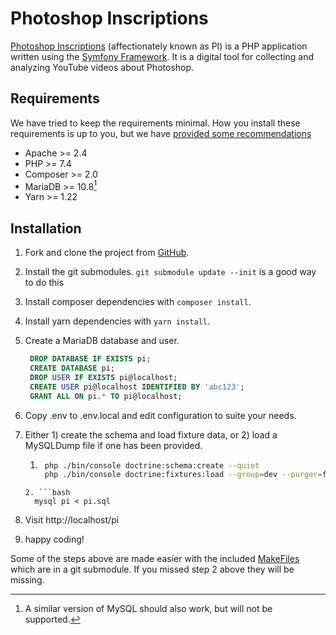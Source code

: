 # Photoshop Inscriptions

[Photoshop Inscriptions][pi] (affectionately known as PI) is a PHP application written using the
[Symfony Framework][symfony]. It is a digital tool for collecting and analyzing
YouTube videos about Photoshop.

## Requirements

We have tried to keep the requirements minimal. How you install these
requirements is up to you, but we have [provided some recommendations][setup]

- Apache >= 2.4
- PHP >= 7.4
- Composer >= 2.0
- MariaDB >= 10.8[^1]
- Yarn >= 1.22

## Installation

1. Fork and clone the project from [GitHub][github-pi].
2. Install the git submodules. `git submodule update --init` is a good way to do this
3. Install composer dependencies with `composer install`.
4. Install yarn dependencies with `yarn install`.
4. Create a MariaDB database and user.

   ```sql
    DROP DATABASE IF EXISTS pi;
    CREATE DATABASE pi;
    DROP USER IF EXISTS pi@localhost;
    CREATE USER pi@localhost IDENTIFIED BY 'abc123';
    GRANT ALL ON pi.* TO pi@localhost;
    ```
5. Copy .env to .env.local and edit configuration to suite your needs.
6. Either 1) create the schema and load fixture data, or 2) load a MySQLDump file
   if one has been provided.
    1. ```bash
        php ./bin/console doctrine:schema:create --quiet
        php ./bin/console doctrine:fixtures:load --group=dev --purger=fk_purger
      ``` 
    2. ```bash
        mysql pi < pi.sql
      ``` 

7. Visit http://localhost/pi
8. happy coding!

Some of the steps above are made easier with the included [MakeFiles](etc/README.md)
which are in a git submodule. If you missed step 2 above they will be missing.

[pi]: https://dhil.lib.sfu.ca/pi
[symfony]: https://symfony.com
[github-pi]: https://github.com/sfu-dhil/pi
[setup]: https://sfu-dhil.github.io/dhil-docs/dev/

[^1]: A similar version of MySQL should also work, but will not be supported.
